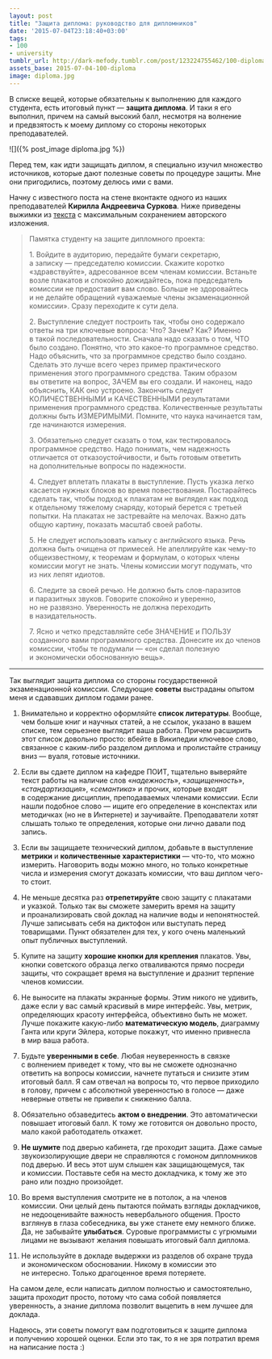 ```yaml
---
layout: post
title: "Защита диплома: руководство для дипломников"
date: '2015-07-04T23:18:40+03:00'
tags:
- 100
- university
tumblr_url: http://dark-mefody.tumblr.com/post/123224755462/100-diploma
assets_base: 2015-07-04-100-diploma
image: diploma.jpg
---
```

В списке вещей, которые обязательны к выполнению для каждого студента, есть итоговый пункт — **защита диплома**. И таки я его выполнил, причем на самый высокий балл, несмотря на волнение и предвзятость к моему диплому со стороны некоторых преподавателей.

<p class="block-full-width" markdown="1">![]({% post_image diploma.jpg %})</p>

Перед тем, как идти защищать диплом, я специально изучил множество источников, которые дают полезные советы по процедуре защиты. Мне они пригодились, поэтому делюсь ими с вами.
<!--more-->

Начну с известного поста на стене вконтакте одного из наших преподавателей **Кирилла Андреевича Суркова**. Ниже приведены выжимки из [текста](https://vk.com/kirill.surkov?w=wall4464716_2314) с максимальным сохранением авторского изложения.

> Памятка студенту на защите дипломного проекта:
>
> 1\. Войдите в аудиторию, передайте бумаги секретарю, а записку — председателю комиссии. Скажите коротко «здравствуйте», адресованное всем членам комиссии. Встаньте возле плакатов и спокойно дожидайтесь, пока председатель комиссии не предоставит вам слово. Больше не здоровайтесь и не делайте обращений «уважаемые члены экзаменационной комиссии». Сразу переходите к сути дела.
>
> 2\. Выступление следует построить так, чтобы оно содержало ответы на три ключевые вопроса: Что? Зачем? Как? Именно в такой последовательности. Сначала надо сказать о том, ЧТО было создано. Понятно, что это какое-то программное средство. Надо объяснить, что за программное средство было создано. Сделать это лучше всего через пример практического применения этого программного средства. Таким образом вы ответите на вопрос, ЗАЧЕМ вы его создали. И наконец, надо объяснить, КАК оно устроено. Закончить следует КОЛИЧЕСТВЕННЫМИ и КАЧЕСТВЕННЫМИ результатами применения программного средства. Количественные результаты должны быть ИЗМЕРИМЫМИ. Помните, что наука начинается там, где начинаются измерения.
>
> 3\. Обязательно следует сказать о том, как тестировалось программное средство. Надо понимать, чем надежность отличается от отказоустойчивости, и быть готовым ответить на дополнительные вопросы по надежности.
>
> 4\. Следует вплетать плакаты в выступление. Пусть указка легко касается нужных блоков во время повествования. Постарайтесь сделать так, чтобы подход к плакатам не выглядел как подход к отдельному тяжелому снаряду, который берется с третьей попытки. На плакатах не застревайте на мелочах. Важно дать общую картину, показать масштаб своей работы.
>
> 5\. Не следует использовать кальку с английского языка. Речь должна быть очищена от примесей. Не апеллируйте как чему-то общеизвестному, к теоремам и формулам, о которых члены комиссии могут не знать. Члены комиссии могут подумать, что из них лепят идиотов.
>
> 6\. Следите за своей речью. Не должно быть слов-паразитов и паразитных звуков. Говорите спокойно и уверенно, но не развязно. Уверенность не должна переходить в назидательность.
>
> 7\. Ясно и четко представляйте себе ЗНАЧЕНИЕ и ПОЛЬЗУ созданного вами программного средства. Донесите их до членов комиссии, чтобы те подумали — «он сделал полезную и экономически обоснованную вещь».

* * *

Так выглядит защита диплома со стороны государственной экзаменационной комиссии. Следующие **советы** выстраданы опытом меня и сдававших диплом годами ранее.

1. Внимательно и корректно оформляйте **список литературы**. Вообще, чем больше книг и научных статей, а не ссылок, указано в вашем списке, тем серьезнее выглядит ваша работа. Причем расширить этот список довольно просто: вбейте в Википедии ключевое слово, связанное с каким-либо разделом диплома и пролистайте страницу вниз — вуаля, готовые источники.

2. Если вы сдаете диплом на кафедре ПОИТ, тщательно выверяйте текст работы на наличие слов «_надежность_», «_защищенность_», «_стандартизация_», «_семантика_» и прочих, которые входят в содержание дисциплин, преподаваемых членами комиссии. Если нашли подобное слово — ищите его определение в конспектах или методичках (но не в Интернете) и заучивайте. Преподаватели хотят слышать только те определения, которые они лично давали под запись.

3. Если вы защищаете технический диплом, добавьте в выступление **метрики** и **количественные характеристики** — что-то, что можно измерить. Наговорить воды можно много, но только конкретные числа и измерения смогут доказать комиссии, что ваш диплом чего-то стоит.

4. Не меньше десятка раз **отрепетируйте** свою защиту с плакатами и указкой. Только так вы сможете замерить время на защиту и проанализировать свой доклад на наличие воды и непонятностей. Лучше записывать себя на диктофон или выступать перед товарищами. Пункт обязателен для тех, у кого очень маленький опыт публичных выступлений.

5. Купите на защиту **хорошие кнопки для крепления** плакатов. Увы, кнопки советского образца легко отваливаются прямо посреди защиты, что сокращает время на выступление и дразнит терпение членов комиссии.

6. Не выносите на плакаты экранные формы. Этим никого не удивить, даже если у вас самый красивый в мире интерфейс. Увы, метрик, определяющих красоту интерфейса, объективно быть не может. Лучше покажите какую-либо **математическую модель**, диаграмму Ганта или круги Эйлера, которые покажут, что именно привнесла в мир ваша работа.

7. Будьте **уверенными в себе**. Любая неуверенность в связке с волнением приведет к тому, что вы не сможете однозначно ответить на вопросы комиссии, начнете путаться и снизите этим итоговый балл. Я сам отвечал на вопросы то, что первое приходило в голову, причем с абсолютной уверенностью в голосе — даже неверные ответы не привели к снижению балла.

8. Обязательно обзаведитесь **актом о внедрении**. Это автоматически повышает итоговый балл. К тому же готовится он довольно просто, мало какой работодатель откажет.

9. **Не шумите** под дверью кабинета, где проходит защита. Даже самые звукоизолирующие двери не справляются с гомоном дипломников под дверью. И весь этот шум слышен как защищающемуся, так и комиссии. Поставьте себя на место докладчика, к тому же это рано или поздно произойдет.

10. Во время выступления смотрите не в потолок, а на членов комиссии. Они целый день пытаются поймать взгляды докладчиков, не недооценивайте важность невербального общения. Просто взглянув в глаза собеседника, вы уже станете ему немного ближе. Да, не забывайте **улыбаться**. Суровые программисты с угрюмыми лицами не вызывают желания повышать итоговый балл диплома.

11. Не используйте в докладе выдержки из разделов об охране труда и экономическом обосновании. Никому в комиссии это не интересно. Только драгоценное время потеряете.

На самом деле, если написать диплом полностью и самостоятельно, защита проходит просто, потому что сама собой появляется уверенность, а знание диплома позволит выцепить в нем лучшее для доклада.

Надеюсь, эти советы помогут вам подготовиться к защите диплома и получению хорошей оценки. Если это так, то я не зря потратил время на написание поста :)
